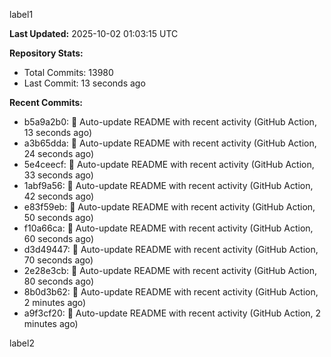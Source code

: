 
label1 
<!-- ACTIVITY_START -->
**Last Updated:** 2025-10-02 01:03:15 UTC

**Repository Stats:**
- Total Commits: 13980
- Last Commit: 13 seconds ago

**Recent Commits:**
- b5a9a2b0: 🤖 Auto-update README with recent activity (GitHub Action, 13 seconds ago)
- a3b65dda: 🤖 Auto-update README with recent activity (GitHub Action, 24 seconds ago)
- 5e4ceecf: 🤖 Auto-update README with recent activity (GitHub Action, 33 seconds ago)
- 1abf9a56: 🤖 Auto-update README with recent activity (GitHub Action, 42 seconds ago)
- e83f59eb: 🤖 Auto-update README with recent activity (GitHub Action, 50 seconds ago)
- f10a66ca: 🤖 Auto-update README with recent activity (GitHub Action, 60 seconds ago)
- d3d49447: 🤖 Auto-update README with recent activity (GitHub Action, 70 seconds ago)
- 2e28e3cb: 🤖 Auto-update README with recent activity (GitHub Action, 80 seconds ago)
- 8b0d3b62: 🤖 Auto-update README with recent activity (GitHub Action, 2 minutes ago)
- a9f3cf20: 🤖 Auto-update README with recent activity (GitHub Action, 2 minutes ago)
<!-- ACTIVITY_END -->

label2
